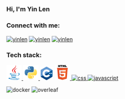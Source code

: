 <h3>  Hi, I'm Yin Len  </h3>

  


<h3 align="left">Connect with me:</h3>

<p align="left">

<a href="https://codeforces.com/profile/yinlen" target="blank"><img align="center" src="https://cdn.iconscout.com/icon/free/png-256/free-code-forces-3521352-2944796.png" alt="yinlen" height="40" width="40" /></a>
<a href="https://www.leetcode.com/yinwm88" target="blank"><img align="center" src="https://raw.githubusercontent.com/rahuldkjain/github-profile-readme-generator/master/src/images/icons/Social/leet-code.svg" alt="yinlen" height="30" width="40" /></a>
<a href="https://www.linkedin.com/in/yin-len-wong-mestas-70aa4b274/" target="blank"><img align="center" src="https://upload.wikimedia.org/wikipedia/commons/thumb/8/81/LinkedIn_icon.svg/1200px-LinkedIn_icon.svg.png" alt="yinlen" height="35" width="35" /></a>

</p>

<h3 align="left">Tech stack:</h3>

<p align="left"> <a href="https://www.w3schools.com/cpp/" target="_blank" rel="noreferrer"> 
  
<img src="https://raw.githubusercontent.com/devicons/devicon/master/icons/java/java-original.svg" alt="java" width="40" height="40"/> </a> <a href="https://www.python.org" target="_blank" rel="noreferrer"> 
<img src="https://raw.githubusercontent.com/devicons/devicon/master/icons/python/python-original.svg" alt="python" width="40" height="40"/> </a> 
<img src="https://raw.githubusercontent.com/devicons/devicon/master/icons/cplusplus/cplusplus-original.svg" alt="cplusplus" width="35" height="35"/> </a> <a href="https://www.w3schools.com/css/" target="_blank" rel="noreferrer"> 
<img src="https://raw.githubusercontent.com/devicons/devicon/master/icons/html5/html5-original-wordmark.svg" alt="html5" width="40" height="40"/> </a> <a href="https://www.java.com" target="_blank" rel="noreferrer">
<img src="https://cdn.iconscout.com/icon/free/png-256/free-css3-9-1175237.png?f=webp" alt="css" width="35" height="35"/> </a> <a href="https://www.w3.org/html/" target="_blank" rel="noreferrer"> 
<img src="https://logodownload.org/wp-content/uploads/2022/04/javascript-logo-4.png" alt="javascript" width="30" height="30"/> </a> <a  target="_blank" rel="noreferrer"> 

<img src="https://wiki.hornbill.com/images/7/70/Docker_logo.png" alt="docker" width="35" height="35"/> </a> <a  target="_blank" rel="noreferrer"> 
<img src="https://seeklogo.com/images/O/overleaf-logo-D46004E8F2-seeklogo.com.png" alt="overleaf" width="30" height="35"/> </a> <a  target="_blank" rel="noreferrer"> 
</p>






<!--
**yinwm88/yinwm88** is a ✨ _special_ ✨ repository because its `README.md` (this file) appears on your GitHub profile.

Here are some ideas to get you started:

- 🔭 I’m currently working on ...
- 🌱 I’m currently learning ...
- 👯 I’m looking to collaborate on ...
- 🤔 I’m looking for help with ...
- 💬 Ask me about ...
- 📫 How to reach me: ...
- 😄 Pronouns: ...
- ⚡ Fun fact: ...
-->
